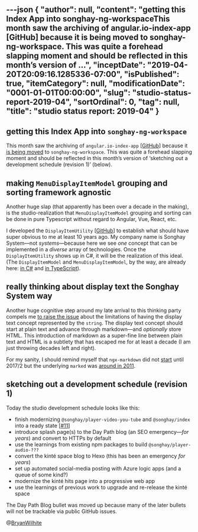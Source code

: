 ---json
{
  "author": null,
  "content": "getting this Index App into songhay-ng-workspaceThis month saw the archiving of angular.io-index-app [GitHub] because it is being moved to songhay-ng-workspace. This was quite a forehead slapping moment and should be reflected in this month’s version of ...",
  "inceptDate": "2019-04-20T20:09:16.1285336-07:00",
  "isPublished": true,
  "itemCategory": null,
  "modificationDate": "0001-01-01T00:00:00",
  "slug": "studio-status-report-2019-04",
  "sortOrdinal": 0,
  "tag": null,
  "title": "studio status report: 2019-04"
}
---

## getting this Index App into `songhay-ng-workspace`

This month saw the archiving of `angular.io-index-app` [[GitHub](https://github.com/BryanWilhite/angular.io-index-app)] because it [is being moved](https://github.com/BryanWilhite/songhay-ng-workspace/issues/11) to `songhay-ng-workspace`. This was quite a forehead slapping moment and should be reflected in this month’s version of ‘sketching out a development schedule (revision 1)’ (below).

## making `MenuDisplayItemModel` grouping and sorting framework agnostic

Another huge slap (that apparently has been over a decade in the making), is the studio-realization that `MenuDisplayItemModel` grouping and sorting can be done in pure Typescript without regard to Angular, Vue, React, etc.

I developed the `DisplayItemUtility` [[GitHub](https://github.com/BryanWilhite/songhay-core/blob/master/src/utilities/display-item.utility.ts)] to establish what should have super obvious to me at least 10 years ago. My company name is Songhay System—not *systems*—because here we see *one* concept that can be implemented in a *diverse* array of technologies. Once the `DisplayItemUtility` shows up in C#, it will be the realization of this ideal. (The `DisplayItemModel` and `MenuDisplayItemModel`, by the way, are already here: [in C#](https://github.com/BryanWilhite/SonghayCore/tree/master/SonghayCore/Models) and [in TypeScript](https://github.com/BryanWilhite/songhay-core/tree/master/src/models)).

## really thinking about display text the Songhay System way

Another huge cognitive step around my late arrival to this thinking party compels me [to raise the issue](https://github.com/BryanWilhite/songhay-core/issues/12) about the limitations of having the display text concept represented by the `string`. The display text concept should start at plain text and advance through markdown—and *optionally* store HTML. This introduction of markdown as a super-fine line between plain text and HTML is a subtlety that has escaped me for at least a decade (I am just throwing decades left and right).

For my sanity, I should remind myself that `ngx-markdown` did not [start](https://github.com/jfcere/ngx-markdown/graphs/contributors) until 2017/2 but the underlying `marked` was [around in 2011](https://github.com/markedjs/marked/graphs/contributors).

## sketching out a development schedule (revision 1)

Today the studio development schedule looks like this:

*   finish modernizing `@songhay/player-video-you-tube` and `@songhay/index` into a ready state [[#11](https://github.com/BryanWilhite/songhay-ng-workspace/issues/11)]
*   introduce splash page(s) to the Day Path blog (an SEO emergency—*for years*) and convert to HTTPs by default
*   use the learnings from existing npm packages to build `@songhay/player-audio-???`
*   convert the kinté space blog to Hexo (this has been an emergency *for years*)
*   set up automated social-media posting with Azure logic apps (and a queue of some kind?)
*   modernize the kinté hits page into a progressive web app
*   use the learnings of previous work to upgrade and re-release the kinté space

The Day Path Blog bullet was moved up because many of the later bullets will not be trackable via public GitHub issues.

@[BryanWilhite](https://twitter.com/bryanwilhite)
